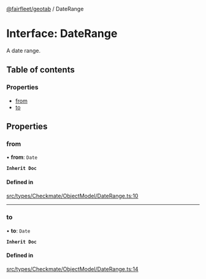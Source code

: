 [@fairfleet/geotab](../README.md) / DateRange

# Interface: DateRange

A date range.

## Table of contents

### Properties

- [from](DateRange.md#from)
- [to](DateRange.md#to)

## Properties

### from

• **from**: `Date`

**`Inherit Doc`**

#### Defined in

[src/types/Checkmate/ObjectModel/DateRange.ts:10](https://github.com/fairfleet/geotab/blob/d57d931/src/types/Checkmate/ObjectModel/DateRange.ts#L10)

___

### to

• **to**: `Date`

**`Inherit Doc`**

#### Defined in

[src/types/Checkmate/ObjectModel/DateRange.ts:14](https://github.com/fairfleet/geotab/blob/d57d931/src/types/Checkmate/ObjectModel/DateRange.ts#L14)
